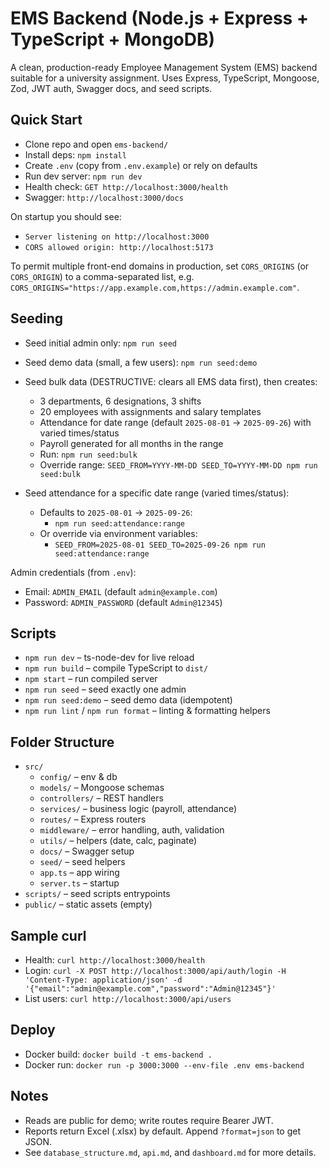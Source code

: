 # EMS Backend (Node.js + Express + TypeScript + MongoDB)

A clean, production-ready Employee Management System (EMS) backend suitable for a university assignment. Uses Express, TypeScript, Mongoose, Zod, JWT auth, Swagger docs, and seed scripts.

## Quick Start

- Clone repo and open `ems-backend/`
- Install deps: `npm install`
- Create `.env` (copy from `.env.example`) or rely on defaults
- Run dev server: `npm run dev`
- Health check: `GET http://localhost:3000/health`
- Swagger: `http://localhost:3000/docs`

On startup you should see:
- `Server listening on http://localhost:3000`
- `CORS allowed origin: http://localhost:5173`

To permit multiple front-end domains in production, set `CORS_ORIGINS` (or `CORS_ORIGIN`) to a
comma-separated list, e.g. `CORS_ORIGINS="https://app.example.com,https://admin.example.com"`.

## Seeding

- Seed initial admin only: `npm run seed`
- Seed demo data (small, a few users): `npm run seed:demo`
- Seed bulk data (DESTRUCTIVE: clears all EMS data first), then creates:
  - 3 departments, 6 designations, 3 shifts
  - 20 employees with assignments and salary templates
  - Attendance for date range (default `2025-08-01` → `2025-09-26`) with varied times/status
  - Payroll generated for all months in the range
  - Run: `npm run seed:bulk`
  - Override range: `SEED_FROM=YYYY-MM-DD SEED_TO=YYYY-MM-DD npm run seed:bulk`
  
- Seed attendance for a specific date range (varied times/status):
  - Defaults to `2025-08-01` → `2025-09-26`:
    - `npm run seed:attendance:range`
  - Or override via environment variables:
    - `SEED_FROM=2025-08-01 SEED_TO=2025-09-26 npm run seed:attendance:range`

Admin credentials (from `.env`):
- Email: `ADMIN_EMAIL` (default `admin@example.com`)
- Password: `ADMIN_PASSWORD` (default `Admin@12345`)

## Scripts

- `npm run dev` – ts-node-dev for live reload
- `npm run build` – compile TypeScript to `dist/`
- `npm start` – run compiled server
- `npm run seed` – seed exactly one admin
- `npm run seed:demo` – seed demo data (idempotent)
- `npm run lint` / `npm run format` – linting & formatting helpers

## Folder Structure

- `src/`
  - `config/` – env & db
  - `models/` – Mongoose schemas
  - `controllers/` – REST handlers
  - `services/` – business logic (payroll, attendance)
  - `routes/` – Express routers
  - `middleware/` – error handling, auth, validation
  - `utils/` – helpers (date, calc, paginate)
  - `docs/` – Swagger setup
  - `seed/` – seed helpers
  - `app.ts` – app wiring
  - `server.ts` – startup
- `scripts/` – seed scripts entrypoints
- `public/` – static assets (empty)

## Sample curl

- Health: `curl http://localhost:3000/health`
- Login: `curl -X POST http://localhost:3000/api/auth/login -H 'Content-Type: application/json' -d '{"email":"admin@example.com","password":"Admin@12345"}'`
- List users: `curl http://localhost:3000/api/users`

## Deploy

- Docker build: `docker build -t ems-backend .`
- Docker run: `docker run -p 3000:3000 --env-file .env ems-backend`

## Notes

- Reads are public for demo; write routes require Bearer JWT.
- Reports return Excel (.xlsx) by default. Append `?format=json` to get JSON.
- See `database_structure.md`, `api.md`, and `dashboard.md` for more details.
